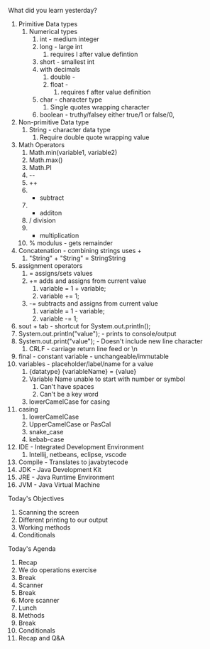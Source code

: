 What did you learn yesterday?

1. Primitive Data types
   1. Numerical types
      1. int - medium integer
      2. long  - large int
         1. requires l after value defintion
      3. short - smallest int
      4. with decimals
         1. double - 
         2. float - 
            1. requires f after value definition
      5. char - character type
         1. Single quotes wrapping character
      6. boolean - truthy/falsey either true/1 or false/0, 
2. Non-primitive Data type
   1. String - character data type
      1. Require double quote wrapping value
3. Math Operators
   1. Math.min(variable1, variable2)
   2. Math.max()
   3. Math.PI
   4. --
   5. ++
   6. - subtract
   7. + additon
   8. / division
   9. * multiplication
   10. % modulus - gets remainder
4.  Concatenation - combining strings uses +
    1.  "String" + "String" = StringString
5. assignment operators
   1. = assigns/sets values
   2. += adds and assigns from current value
      1. variable = 1 + variable;
      2. variable += 1;
   3. -= subtracts and assigns from current value
      1. variable = 1 - variable;
      2. variable -= 1; 
6. sout + tab - shortcut for System.out.println();
7. System.out.println("value"); - prints to console/output
8. System.out.print("value"); - Doesn't include new line character
   1. CRLF - carriage return line feed or \n
9. final - constant variable - unchangeable/immutable
10. variables - placeholder/label/name for a value
    1.  {datatype} {variableName} = {value}
    2.  Variable Name unable to start with number or symbol
        1.  Can't have spaces
        2.  Can't be a key word
    3.  lowerCamelCase for casing
11. casing
    1.  lowerCamelCase 
    2.  UpperCamelCase or PasCal
    3.  snake_case
    4.  kebab-case
12. IDE - Integrated Development Environment
    1.  Intellij, netbeans, eclipse, vscode
13. Compile - Translates to javabytecode 
14. JDK - Java Development Kit
15. JRE - Java Runtime Environment
16. JVM - Java Virtual Machine


Today's Objectives

1. Scanning the screen
2. Different printing to our output
3. Working methods
4. Conditionals


Today's Agenda

1. Recap
2. We do operations exercise
3. Break
4. Scanner
5. Break
6. More scanner
7. Lunch
8. Methods
9. Break
10. Conditionals
11. Recap and Q&A